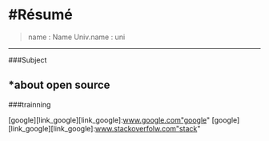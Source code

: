 #Résumé
=============
>name : Name
>Univ.name : uni
------------
###Subject

*about open source
------------
###trainning

[google][link_google][link_google]:www.google.com"google"
[google][link_google][link_google]:www.stackoverfolw.com"stack"

